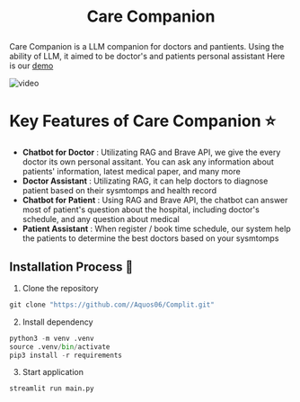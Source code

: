 # <p align="center"> Care Companion </p>
Care Companion is a LLM companion for doctors and pantients. Using the ability of LLM, it aimed to be doctor's and patients personal assistant 
Here is our [demo](https://carecompanion.streamlit.app/)

![video](./assets/video.gif)

# Key Features of Care Companion ⭐
- **Chatbot for Doctor** : Utilizating RAG and Brave API, we give the every doctor its own personal assitant. You can ask any information about patients' information, latest medical paper, and many more
- **Doctor Assistant** : Utilizating RAG, it can help doctors to diagnose patient based on their sysmtomps and health record
- **Chatbot for Patient** : Using RAG and Brave API, the chatbot can answer most of patient's question about the hospital, including doctor's schedule, and any question about medical 
- **Patient Assistant** : When register / book time schedule, our system help the patients to determine the best doctors based on your sysmtomps

## Installation Process :minidisc: 
1. Clone the repository
```Python
git clone "https://github.com//Aquos06/Complit.git"
```
2. Install dependency
```Python
python3 -m venv .venv
source .venv/bin/activate
pip3 install -r requirements
```
3. Start application
```Python
streamlit run main.py
```